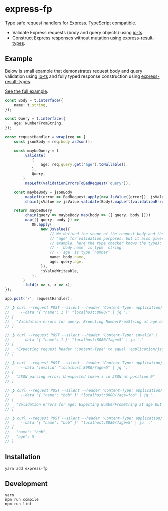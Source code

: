 # express-fp

Type safe request handlers for [Express]. TypeScript compatible.

- Validate Express requests (body and query objects) using [io-ts].
- Construct Express responses without mutation using [express-result-types].

## Example

Below is small example that demonstrates request body and query validation using [io-ts] and fully typed response construction using [express-result-types].

[See the full example](./src/example.ts).

``` ts
const Body = t.interface({
    name: t.string,
});

const Query = t.interface({
    age: NumberFromString,
});

const requestHandler = wrap(req => {
    const jsonBody = req.body.asJson();

    const maybeQuery = t
        .validate(
            {
                age: req.query.get('age').toNullable(),
            },
            Query,
        )
        .mapLeft(validationErrorsToBadRequest('query'));

    const maybeBody = jsonBody
        .mapLeft(error => BadRequest.apply(new JsValue([error]), jsValueWriteable))
        .chain(jsValue => jsValue.validate(Body).mapLeft(validationErrorsToBadRequest('body')));

    return maybeQuery
        .chain(query => maybeBody.map(body => ({ query, body })))
        .map(({ query, body }) =>
            Ok.apply(
                new JsValue({
                    // We defined the shape of the request body and the request query parameter
                    // 'age' for validation purposes, but it also gives us static types! For
                    // example, here the type checker knows the types:
                    // - `body.name` is type `string`
                    // - `age` is type `number`
                    name: body.name,
                    age: query.age,
                }),
                jsValueWriteable,
            ),
        )
        .fold(x => x, x => x);
});

app.post('/', requestHandler);

// ❯ curl --request POST --silent --header 'Content-Type: application/json' \
//     --data '{ "name": 1 }' "localhost:8080/" | jq '.'
// [
//   "Validation errors for query: Expecting NumberFromString at age but instead got: null."
// ]

// ❯ curl --request POST --silent --header 'Content-Type: invalid' \
//     --data '{ "name": 1 }' "localhost:8080/?age=5" | jq '.'
// [
//   "Expecting request header 'Content-Type' to equal 'application/json', but instead got 'invalid'."
// ]

// ❯ curl --request POST --silent --header 'Content-Type: application/json' \
//     --data 'invalid' "localhost:8080/?age=5" | jq '.'
// [
//   "JSON parsing error: Unexpected token i in JSON at position 0"
// ]

// ❯ curl --request POST --silent --header 'Content-Type: application/json' \
//     --data '{ "name": "bob" }' "localhost:8080/?age=foo" | jq '.'
// [
//   "Validation errors for age: Expecting NumberFromString at age but instead got: \"foo\"."
// ]

// ❯ curl --request POST --silent --header 'Content-Type: application/json' \
//     --data '{ "name": "bob" }' "localhost:8080/?age=5" | jq '.'
// {
//   "name": "bob",
//   "age": 5
// }
```

## Installation

```
yarn add express-fp
```

## Development

```
yarn
npm run compile
npm run lint
```

[io-ts]: https://github.com/gcanti/io-ts
[fp-ts]: https://github.com/gcanti/fp-ts
[express-result-types]: https://github.com/OliverJAsh/express-result-types
[Express]: https://expressjs.com/
